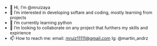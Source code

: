 - 👋 Hi, I’m @mruizaya
- 👀 I’m interested in developing softare and coding, mostly learning from projects
- 🌱 I’m currently learning python
- 💞️ I’m looking to collaborate on any project that furthers my skills and expirience
- 📫 How to reach me: email: mruiz11111@gmail.com Ig: @martin_andrz

<!---
mruizaya/mruizaya is a ✨ special ✨ repository because its `README.md` (this file) appears on your GitHub profile.
You can click the Preview link to take a look at your changes.
--->

